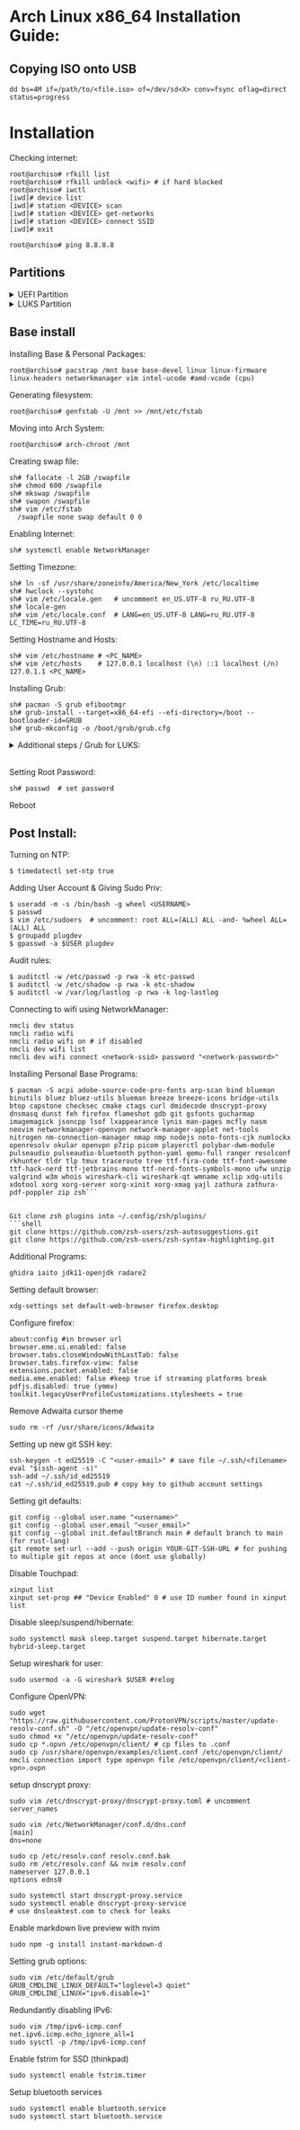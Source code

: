 # Arch Linux x86_64 Installation Guide:

## Copying ISO onto USB
```
dd bs=4M if=/path/to/<file.iso> of=/dev/sd<X> conv=fsync oflag=direct status=progress
```


# Installation

Checking internet:
```shell
root@archiso# rfkill list
root@archiso# rfkill unblock <wifi> # if hard blocked
root@archiso# iwctl
[iwd]# device list
[iwd]# station <DEVICE> scan
[iwd]# station <DEVICE> get-networks
[iwd]# station <DEVICE> connect SSID
[iwd]# exit

root@archiso# ping 8.8.8.8
```
## Partitions
<details><summary> UEFI Partition</summary><br>

Verify Drives:
```shell
root@archiso# lsblk
```

Delete & List Partitions:
```shell
root@archiso# fdisk /dev/sda
  - d
  - 3
  - d
  - 2
  - d
  - 1
  - p   # list partitions
```

Create Partitions:
```shell
  - n   # new partition
  - (enter)
  - (enter)
  - +1G
  - -Y

  - n
  - (enter)
  - (enter)
  - +90G
  - Y

  - n
  - (enter)
  - (enter)
  - (enter)
  - Y

  - w   # wipe partitions
```

Verify New Partitions:
```shell
root@archiso# lsblk
```

Make filesystem:
```shell
root@archiso# mkfs.ext4 /dev/sda3
root@archiso# mkfs.ext4 /dev/sda2
root@archiso# mkfs.fat -F32 /dev/sda1
```

Mount partitions:
```shell
root@archiso# mount /dev/sda2 /mnt
root@archiso# mkdir -p /mnt/{boot,home}
root@archiso# mount /dev/sda1 /mnt/boot
root@archiso# mount /dev/sda3 /mnt/home
```

Verify Drives:
```shell
root@archiso# lsblk
```


</details>


<details><summary> LUKS Partition</summary><br>

Verify Drives:
```shell
root@archiso# lsblk
```

Delete & List Partitions:
```shell
root@archiso# gdisk /dev/sda
  - d
  - 3
  - d
  - 2
  - d
  - 1
  - p   # list partitions
```

Create Partitions:
```shell
  - n   # new partition
  - (enter)
  - (enter)
  - +512M    # 200-300M should be good
  - List
  - efi
  - ef00

  - n
  - (enter)
  - (enter)
  - (enter)
  - Y

  - w   # wipe partitions
```

Verify New Partitions:
```shell
root@archiso# lsblk
```

Encrypting Parititon:
```shell
root@archiso# cryptsetup -y -v luksFormat /dev/sda2
```

Formatting partition:
```shell
root@archiso# cryptsetup open /dev/sda2 cryptroot
```

Make filesystem:
```shell
root@archiso## cryptsetup open /dev/sda2 cryptroot
root@archiso# mkfs.ext4 /dev/mapper/cryptroot
root@archiso# mkfs.fat -F32 /dev/sda1
```

Mount partitions:
```shell
root@archiso# mount /dev/mapper/cryptroot /mnt
root@archiso# mkdir /mnt/boot
root@archiso# mount /dev/sda1 /mnt/boot
```

Verify Drives:
```shell
root@archiso# lsblk
```

</details>


## Base install 
Installing Base & Personal Packages:
```shell
root@archiso# pacstrap /mnt base base-devel linux linux-firmware linux-headers networkmanager vim intel-ucode #amd-vcode (cpu)
```

Generating filesystem:
```shell
root@archiso# genfstab -U /mnt >> /mnt/etc/fstab
```

Moving into Arch System:
```shell
root@archiso# arch-chroot /mnt
```
Creating swap file:
```shell
sh# fallocate -l 2GB /swapfile
sh# chmod 600 /swapfile
sh# mkswap /swapfile
sh# swapon /swapfile
sh# vim /etc/fstab
  /swapfile none swap default 0 0
```
Enabling Internet:
```shell
sh# systemctl enable NetworkManager
```

Setting Timezone:
```shell
sh# ln -sf /usr/share/zoneinfo/America/New_York /etc/localtime
sh# hwclock --systohc
sh# vim /etc/locale.gen   # uncomment en_US.UTF-8 ru_RU.UTF-8
sh# locale-gen
sh# vim /etc/locale.conf  # LANG=en_US.UTF-8 LANG=ru_RU.UTF-8 LC_TIME=ru_RU.UTF-8
```

Setting Hostname and Hosts:
```shell
sh# vim /etc/hostname # <PC_NAME>
sh# vim /etc/hosts    # 127.0.0.1 localhost (\n) ::1 localhost (/n) 127.0.1.1 <PC_NAME>
```


Installing Grub:
```shell
sh# pacman -S grub efibootmgr
sh# grub-install --target=x86_64-efi --efi-directory=/boot --bootloader-id=GRUB
sh# grub-mkconfig -o /boot/grub/grub.cfg
```
<details><summary> Additional steps / Grub for LUKS:</summary>
Setting up kernel hooks for encryption:

```shell
sh# vim /etc/mkinitcpio.conf # find hooks line
  HOOKS=(base udev autodetect keyboard keymap modconf block encrypt filesystems keyboard)
sh# mkinitcpio -p linux
```

```shell
sh# blkid
 > UUID="need-this-id"
sh# blkid |tee -a uuid 
sh# vim /etc/default/grub 
  GRUB_CMDLINE_LINUX="cryptdevice=UUID=need-this-id:cryptroot root=/dev/mapper/cryptroot"
sh# grub-mkconfig -o /boot/grub/grub.cfg
```

</details><br>



Setting Root Password:
```shell
sh# passwd  # set password
```

Reboot

## Post Install:

Turning on NTP:
```shell
$ timedatectl set-ntp true
```

Adding User Account & Giving Sudo Priv:
```shell
$ useradd -m -s /bin/bash -g wheel <USERNAME>
$ passwd
$ vim /etc/sudoers  # uncomment: root ALL=(ALL) ALL -and- %wheel ALL=(ALL) ALL
$ groupadd plugdev
$ gpasswd -a $USER plugdev
```

Audit rules:
```shell
$ auditctl -w /etc/passwd -p rwa -k etc-passwd
$ auditctl -w /etc/shadow -p rwa -k etc-shadow
$ auditctl -w /var/log/lastlog -p rwa -k log-lastlog
```
Connecting to wifi using NetworkManager:
```shell
nmcli dev status
nmcli radio wifi
nmcli radio wifi on # if disabled
nmcli dev wifi list
nmcli dev wifi connect <network-ssid> password "<network-password>"
```
Installing Personal Base Programs:
```shell
$ pacman -S acpi adobe-source-code-pro-fonts arp-scan bind blueman binutils bluez bluez-utils blueman breeze breeze-icons bridge-utils btop capstone checksec cmake ctags curl dmidecode dnscrypt-proxy dnsmasq dunst feh firefox flameshot gdb git gsfonts gucharmap imagemagick jsoncpp lsof lxappearance lynis man-pages mcfly nasm neovim networkmanager-openvpn network-manager-applet net-tools nitrogen nm-connection-manager nmap nmp nodejs noto-fonts-cjk numlockx openresolv okular openvpn p7zip picom playerctl polybar-dwm-module pulseaudio pulseaudio-bluetooth python-yaml qemu-full ranger resolconf rkhunter tldr tlp tmux traceroute tree ttf-fira-code ttf-font-awesome ttf-hack-nerd ttf-jetbrains-mono ttf-nerd-fonts-symbols-mono ufw unzip valgrind w3m whois wireshark-cli wireshark-qt wmname xclip xdg-utils xdotool xorg xorg-server xorg-xinit xorg-xmag yajl zathura zathura-pdf-poppler zip zsh```


Git clone zsh plugins into ~/.config/zsh/plugins/
```shell
git clone https://github.com/zsh-users/zsh-autosuggestions.git
git clone https://github.com/zsh-users/zsh-syntax-highlighting.git
```

Additional Programs:
```shell
ghidra iaito jdk11-openjdk radare2
```

Setting default browser:
```shell 
xdg-settings set default-web-browser firefox.desktop
```

Configure firefox:
```shell
about:config #in browser url
browser.eme.ui.enabled: false
browser.tabs.closeWindowWithLastTab: false
browser.tabs.firefox-view: false
extensions.pocket.enabled: false
media.eme.enabled: false #keep true if streaming platforms break
pdfjs.disabled: true (ymmv)
toolkit.legacyUserProfileCustomizations.stylesheets = true
```

Remove Adwaita cursor theme
```shell
sudo rm -rf /usr/share/icons/Adwaita
```

Setting up new git SSH key:
```shell
ssh-keygen -t ed25519 -C "<user-email>" # save file ~/.ssh/<filename>
eval "$(ssh-agent -s)"
ssh-add ~/.ssh/id_ed25519
cat ~/.ssh/id_ed25519.pub # copy key to github account settings
```


Setting git defaults:
```shell
git config --global user.name "<username>"
git config --global user.email "<user_email>"
git config --global init.defaultBranch main # default branch to main (for rust-lang)
git remote set-url --add --push origin YOUR-GIT-SSH-URL # for pushing to multiple git repos at once (dont use globally)
```
Disable Touchpad:
```shell
xinput list
xinput set-prop ## "Device Enabled" 0 # use ID number found in xinput list
```

Disable sleep/suspend/hibernate:
```shell
sudo systemctl mask sleep.target suspend.target hibernate.target hybrid-sleep.target
```

Setup wireshark for user:
```shell
sudo usermod -a -G wireshark $USER #relog
```

Configure OpenVPN:
```shell
sudo wget "https://raw.githubusercontent.com/ProtonVPN/scripts/master/update-resolv-conf.sh" -O "/etc/openvpn/update-resolv-conf"
sudo chmod +x "/etc/openvpn/update-resolv-conf"
sudo cp *.opvn /etc/openvpn/client/ # cp files to .conf
sudo cp /usr/share/openvpn/examples/client.conf /etc/openvpn/client/
nmcli connection import type openvpn file /etc/openvpn/client/<client-vpn>.ovpn
```

setup dnscrypt proxy:
```shell
sudo vim /etc/dnscrypt-proxy/dnscrypt-proxy.toml # uncomment server_names
```
```shell
sudo vim /etc/NetworkManager/conf.d/dns.conf
[main]
dns=none
```
```shell
sudo cp /etc/resolv.conf resolv.conf.bak
sudo rm /etc/resolv.conf && nvim resolv.conf
nameserver 127.0.0.1
options edns0
````
```shell
sudo systemctl start dnscrypt-proxy.service
sudo systemctl enable dnscrypt-proxy-service
# use dnsleaktest.com to check for leaks
```


Enable markdown live preview with nvim
```shell
sudo npm -g install instant-markdown-d
```

Setting grub options:
```shell
sudo vim /etc/default/grub
GRUB_CMDLINE_LINUX_DEFAULT="loglevel=3 quiet"
GRUB_CMDLINE_LINUX="ipv6.disable=1"
```
Redundantly disabling IPv6:
```shell
sudo vim /tmp/ipv6-icmp.conf
net.ipv6.icmp.echo_ignore_all=1
sudo sysctl -p /tmp/ipv6-icmp.conf 
```

Enable fstrim for SSD (thinkpad)
```shell
sudo systemctl enable fstrim.timer
```

Setup bluetooth services
```shell
sudo systemctl enable bluetooth.service
sudo systemctl start bluetooth.service
```
